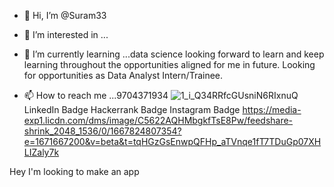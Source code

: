 - 👋 Hi, I’m @Suram33
- 👀 I’m interested in ...
- 🌱 I’m currently learning ...data science
looking forward to learn and keep learning throughout the opportunities aligned for me in future. Looking for opportunities as Data Analyst Intern/Trainee.


- 📫 How to reach me ...9704371934 
![1_i_Q34RRfcGUsniN6RIxnuQ](https://user-images.githubusercontent.com/96963523/185733814-00d50c5b-ed73-43a0-910e-584be52b8d2c.gif)
LinkedIn Badge Hackerrank Badge Instagram Badge
https://media-exp1.licdn.com/dms/image/C5622AQHMbgkfTsE8Pw/feedshare-shrink_2048_1536/0/1667824807354?e=1671667200&v=beta&t=tqHGzGsEnwpQFHp_aTVnqe1fT7TDuGp07XHLIZaly7k

<!---
Suram33/Suram33 is a ✨ special ✨ repository because its `README.md` (this file) appears on your GitHub profile.
You can click the Preview link to take a look at your changes.
--->
Hey I'm looking to make an app
